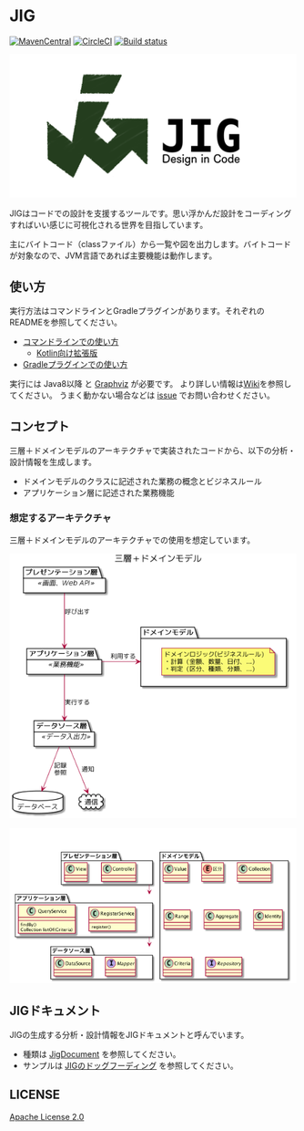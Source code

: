 # JIG

[![MavenCentral](https://maven-badges.herokuapp.com/maven-central/org.dddjava.jig/jig-core/badge.svg)](https://maven-badges.herokuapp.com/maven-central/org.dddjava.jig/jig-core)
[![CircleCI](https://circleci.com/gh/dddjava/jig/tree/master.svg?style=svg)](https://circleci.com/gh/dddjava/jig)
[![Build status](https://ci.appveyor.com/api/projects/status/yklsnjlvds0l3ka5/branch/master?svg=true)](https://ci.appveyor.com/project/irof/jig/branch/master)

![banner](./docs/banner.png)

JIGはコードでの設計を支援するツールです。思い浮かんだ設計をコーディングすればいい感じに可視化される世界を目指しています。

主にバイトコード（classファイル）から一覧や図を出力します。バイトコードが対象なので、JVM言語であれば主要機能は動作します。

## 使い方

実行方法はコマンドラインとGradleプラグインがあります。それぞれのREADMEを参照してください。

- [コマンドラインでの使い方](./jig-cli)
  - [Kotlin向け拡張版](./jig-cli-kt)
- [Gradleプラグインでの使い方](./jig-gradle-plugin)

実行には Java8以降 と [Graphviz](https://www.graphviz.org/) が必要です。
より詳しい情報は[Wiki](https://github.com/dddjava/jig/wiki)を参照してください。
うまく動かない場合などは [issue](https://github.com/dddjava/jig/issues/new/choose) でお問い合わせください。

## コンセプト

三層＋ドメインモデルのアーキテクチャで実装されたコードから、以下の分析・設計情報を生成します。

- ドメインモデルのクラスに記述された業務の概念とビジネスルール
- アプリケーション層に記述された業務機能

### 想定するアーキテクチャ

三層＋ドメインモデルのアーキテクチャでの使用を想定しています。

![ドメインモデルのクラスに記述された業務の概念とビジネスルール](./docs/overview.png)

![アプリケーション層に記述された業務機能](./docs/architecture.png)

## JIGドキュメント

JIGの生成する分析・設計情報をJIGドキュメントと呼んでいます。

- 種類は [JigDocument](./jig-core/src/main/java/org/dddjava/jig/domain/model/documents/documentformat/JigDocument.java) を参照してください。
- サンプルは [JIGのドッグフーディング](https://dddjava.github.io/jig/) を参照してください。

## LICENSE

[Apache License 2.0](LICENSE)

